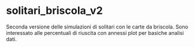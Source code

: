 # solitari_briscola_v2
Seconda versione delle simulazioni di solitari con le carte da briscola. Sono interessato alle percentuali di riuscita con annessi plot per basiche analisi dati.
